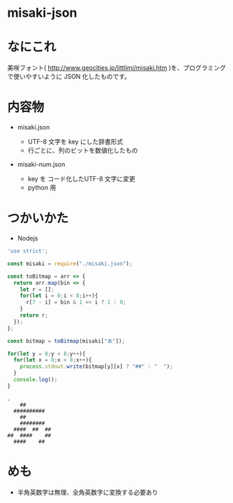 misaki-json
===========

# なにこれ
美咲フォント( http://www.geocities.jp/littlimi/misaki.htm )を、プログラミングで使いやすいように JSON 化したものです。

# 内容物
- misaki.json
  - UTF-8 文字を key にした辞書形式
  - 行ごとに、列のビットを数値化したもの

- misaki-num.json
  - key を コード化したUTF-8 文字に変更
  - python 用


# つかいかた

- Nodejs

```javascript
'use strict';

const misaki = require("./misaki.json");

const toBitmap = arr => {
  return arr.map(bin => {
    let r = [];
    for(let i = 0;i < 8;i++){
      r[7 - i] = bin & 1 << i ? 1 : 0;
    }
    return r;
  });
};

const bitmap = toBitmap(misaki["あ"]);

for(let y = 0;y < 8;y++){
  for(let x = 0;x < 8;x++){
    process.stdout.write(bitmap[y][x] ? "##" : "  ");
  }
  console.log();
}
```


```
.
    ##
  ##########
    ##
    ########
  ####  ##  ##
##  ####    ##
  ####    ##
```


# めも
- 半角英数字は無理、全角英数字に変換する必要あり
